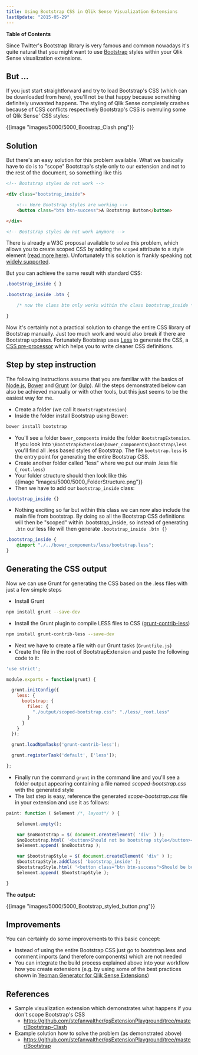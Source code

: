 ```yaml
---
title: Using Bootstrap CSS in Qlik Sense Visualization Extensions
lastUpdate: "2015-05-29"
---
```


**Table of Contents**
<!-- toc -->

Since Twitter's Bootstrap library is very famous and common nowadays it's quite natural that you might want to use [Bootstrap](http://getbootstrap.com/) styles within your Qlik Sense visualization extensions.

## But ...
If you just start straightforward and try to load Bootstrap's CSS (which can be downloaded from here), you'll not be that happy because something definitely unwanted happens. The styling of Qlik Sense completely crashes because of CSS conflicts respectively Bootstrap's CSS is overruling some of Qlik Sense' CSS styles:

{{image "images/5000/5000_Boostrap_Clash.png"}}

## Solution
But there's an easy solution for this problem available. What we basically have to do is to "scope" Bootstrap's style only to our extension and not to the rest of the document, so something like this

```html
<!-- Bootstrap styles do not work -->

<div class="bootstrap_inside">

	<!-- Here Bootstrap styles are working -->
	<button class="btn btn-success">A Bootstrap Button</button>	

</div>

<!-- Bootstrap styles do not work anymore -->
```

There is already a W3C proposal available to solve this problem, which allows you to create scoped CSS by adding the `scoped` attribute to a style element ([read more here](http://html5doctor.com/the-scoped-attribute/)). Unfortunately this solution is frankly speaking [not widely supported](http://caniuse.com/#search=scoped).

But you can achieve the same result with standard CSS:

```css
.bootstrap_inside { }

.bootstrap_inside .btn {

	/* now the class btn only works within the class bootstrap_inside */

}
```

Now it's certainly not a practical solution to change the entire CSS library of Bootstrap manually. Just too much work and would also break if there are Bootstrap updates. Fortunately Bootstrap uses [Less](http://lesscss.org/) to generate the CSS, a [CSS pre-processor](http://www.vanseodesign.com/css/css-preprocessors/) which helps you to write cleaner CSS definitions.

## Step by step instruction

The following instructions assume that you are familiar with the basics of [Node.js](https://nodejs.org/), [Bower](http://bower.io/) and [Grunt](http://gruntjs.com/) (or [Gulp](http://gulpjs.com/)). All the steps demonstrated below can also be achieved manually or with other tools, but this just seems to be the easiest way for me.


* Create a folder (we call it `BootstrapExtension`)
* Inside the folder install Bootstrap using Bower:
```bash
bower install bootstrap
```
* You'll see a folder `bower_compoents` inside the folder `BootstrapExtension`. If you look into `\BootstrapExtension\bower_components\bootstrap\less` you'll find all .less based styles of Bootstrap. The file `bootstrap.less` is the entry point for generating the entire Bootstrap CSS.
* Create another folder called "less" where we put our main .less file (`_root.less`)
* Your folder structure should then look like this  
{{image "images/5000/5000_FolderStructure.png"}}
* Then we have to add our `bootstrap_inside` class:
```css
.bootstrap_inside {}
```
* Nothing exciting so far but within this class we can now also include the main file from bootstrap. By doing so all the Bootstrap CSS definitions will then be "scoped" within .bootstrap_inside, so instead of generating `.btn` our less file will then generate `.bootstrap_inside .btn {}`
```css
.bootstrap_inside {
	@import "./../bower_components/less/bootstrap.less";
}
```

## Generating the CSS output
Now we can use Grunt for generating the CSS based on the .less files with just a few simple steps

* Install Grunt

```bash
npm install grunt --save-dev
```

* Install the Grunt plugin to compile LESS files to CSS ([grunt-contrib-less](https://github.com/gruntjs/grunt-contrib-less))
```bash
npm install grunt-contrib-less --save-dev
```
* Next we have to create a file with our Grunt tasks (`Gruntfile.js`)
* Create the file in the root of BootstrapExtension and paste the following code to it:

```javascript
'use strict';

module.exports = function(grunt) {

  grunt.initConfig({
    less: {
	  bootstrap: {
	  	files: {
		  "./output/scoped-bootstrap.css": "./less/_root.less"
	  	}	
	  }
	}
  });

  grunt.loadNpmTasks('grunt-contrib-less');

  grunt.registerTask('default', ['less']);

};
```

* Finally run the command `grunt` in the command line and you'll see a folder output appearing containing a file named *scoped-bootstrap.css* with the generated style
* The last step is easy, reference the generated *scope-bootstrap.css* file in your extension and use it as follows:

```javascript
paint: function ( $element /*, layout*/ ) {

	$element.empty();

	var $noBootstrap = $( document.createElement( 'div' ) );
	$noBootstrap.html( '<button>Should not be bootstrap style</button><br/><br/>' );
	$element.append( $noBootstrap );

	var $bootstrapStyle = $( document.createElement( 'div' ) );
	$bootstrapStyle.addClass( 'bootstrap_inside' );
	$bootstrapStyle.html( '<button class="btn btn-success">Should be bootstrap style</button><br/>' );
	$element.append( $bootstrapStyle );

}
```


**The output:**

{{image "images/5000/5000_Bootstrap_styled_button.png"}}

## Improvements
You can certainly do some improvements to this basic concept:

* Instead of using the entire Bootstrap CSS just go to bootstrap.less and comment imports (and therefore components) which are not needed
* You can integrate the build process explained above into your workflow how you create extensions (e.g. by using some of the best practices shown in [Yeoman Generator for Qlik Sense Extensions](https://github.com/stefanwalther/generator-qsExtension))


## References

* Sample visualization extension which demonstrates what happens if you don't scope Bootstrap's CSS
	* https://github.com/stefanwalther/qsExtensionPlayground/tree/master/Bootstrap-Clash
* Example solution how to solve the problem (as demonstrated above)
	* https://github.com/stefanwalther/qsExtensionPlayground/tree/master/Bootstrap
